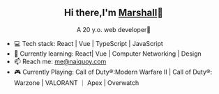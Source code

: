 <p align="center">
 <h2 align="center">Hi there,I'm <a href="https://www.naiquoy.com">Marshall</a>👋</h2>
</p>

 <p align="center">A 20 y.o. web developer🥰 </p>


- 💻 Tech stack: React | Vue | TypeScript | JavaScript
- 🌱 Currently learning: React| Vue | Computer Networking | Design
- 📫 Reach me: me@naiquoy.com
- 🎮 Currently Playing: Call of Duty®:Modern Warfare II | Call of Duty®: Warzone | VALORANT ｜ Apex | Overwatch


<!-- <p align="center">
   <img src="https://github-readme-stats.vercel.app/api?username=Xy2002&show_icons=true&count_private=true&theme=vue" align="center" alt="GitHub stats" />
</p>
 -->

<!--

[![Top Langs](https://github-readme-stats.vercel.app/api/top-langs/?username=Xy2002&layout=compact&hide=html)](https://github.com/anuraghazra/github-readme-stats)
![Anurag's GitHub stats](https://github-readme-stats.vercel.app/api?username=Xy2002&show_icons=true&count_private=true&theme=vue)  

**Xy2002/Xy2002** is a ✨ _special_ ✨ repository because its `README.md` (this file) appears on your GitHub profile.

Here are some ideas to get you started:

- 🔭 I’m currently working on ...
- 🌱 I’m currently learning ...
- 👯 I’m looking to collaborate on ...
- 🤔 I’m looking for help with ...
- 💬 Ask me about ...
- 📫 How to reach me: ...
- 😄 Pronouns: ...
- ⚡ Fun fact: ...
-->
